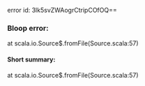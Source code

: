 error id: 3lk5svZWAogrCtripCOfOQ==
### Bloop error:

at scala.io.Source$.fromFile(Source.scala:57)
#### Short summary: 

at scala.io.Source$.fromFile(Source.scala:57)